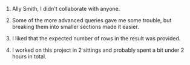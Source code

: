 1. Ally Smith, I didn't collaborate with anyone.

2. Some of the more advanced queries gave me some trouble, but breaking them
   into smaller sections made it easier.

3. I liked that the expected number of rows in the result was provided.

4. I worked on this project in 2 sittings and probably spent a bit under 2
   hours in total.
